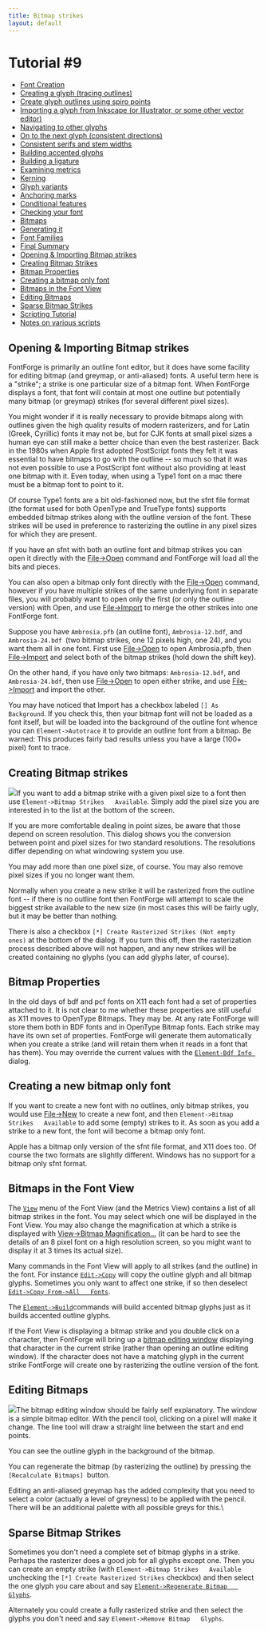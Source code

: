 ```yaml
---
title: Bitmap strikes
layout: default
---
```



Tutorial \#9
============

-   [Font Creation](editexample.html#FontCreate)
-   [Creating a glyph (tracing outlines)](editexample.html#CharCreate)
-   [Create glyph outlines using spiro points](editspiro.html)
-   [Importing a glyph from Inkscape (or Illustrator, or some other
    vector editor)](importexample.html)
-   [Navigating to other glyphs](editexample2.html#Navigating)
-   [On to the next glyph (consistent
    directions)](editexample2.html#Creating-o)
-   [Consistent serifs and stem
    widths](editexample3.html#consistent-stems)
-   [Building accented glyphs](editexample4.html#accents)
-   [Building a ligature](editexample4.html#ligature)
-   [Examining metrics](editexample5.html#metrics)
-   [Kerning](editexample5.html#Kerning)
-   [Glyph variants](editexample6.html#Variants)
-   [Anchoring marks](editexample6.html#Marks)
-   [Conditional features](editexample6-5.html#Conditional)
-   [Checking your font](editexample7.html#checking)
-   [Bitmaps](editexample7.html#Bitmaps)
-   [Generating it](editexample7.html#generating)
-   [Font Families](editexample7.html#Families)
-   [Final Summary](editexample7.html#summary)
-   [Opening & Importing Bitmap strikes](#Opening)
-   [Creating Bitmap Strikes](editexample8.html#Creating)
-   [Bitmap Properties](editexample8.html#Properties)
-   [Creating a bitmap only font](editexample8.html#bitmap-only)
-   [Bitmaps in the Font View](editexample8.html#FontView)
-   [Editing Bitmaps](editexample8.html#Editing)
-   [Sparse Bitmap Strikes](editexample8.html#Sparse)
-   [Scripting Tutorial](scripting-tutorial.html)
-   [Notes on various scripts](scriptnotes.html#Special)

Opening & Importing Bitmap strikes
----------------------------------

FontForge is primarily an outline font editor, but it does have some
facility for editing bitmap (and greymap, or anti-aliased) fonts. A
useful term here is a "strike"; a strike is one particular size of a
bitmap font. When FontForge displays a font, that font will contain at
most one outline but potentially many bitmap (or greymap) strikes (for
several different pixel sizes).

You might wonder if it is really necessary to provide bitmaps along with
outlines given the high quality results of modern rasterizers, and for
Latin (Greek, Cyrillic) fonts it may not be, but for CJK fonts at small
pixel sizes a human eye can still make a better choice than even the
best rasterizer. Back in the 1980s when Apple first adopted PostScript
fonts they felt it was essential to have bitmaps to go with the outline
-- so much so that it was not even possible to use a PostScript font
without also providing at least one bitmap with it. Even today, when
using a Type1 font on a mac there must be a bitmap font to point to it.

Of course Type1 fonts are a bit old-fashioned now, but the sfnt file
format (the format used for both OpenType and TrueType fonts) supports
embedded bitmap strikes along with the outline version of the font.
These strikes will be used in preference to rasterizing the outline in
any pixel sizes for which they are present.

If you have an sfnt with both an outline font and bitmap strikes you can
open it directly with the [File-\>Open](filemenu.html#Open) command and
FontForge will load all the bits and pieces.

You can also open a bitmap only font directly with the
[File-\>Open](filemenu.html#Open) command, however if you have multiple
strikes of the same underlying font in separate files, you will probably
want to open only the first (or only the outline version) with Open, and
use [File-\>Import](filemenu.html#Import) to merge the other strikes
into one FontForge font.

Suppose you have `Ambrosia.pfb` (an outline font), `Ambrosia-12.bdf`,
and `Ambrosia-24.bdf `(two bitmap strikes, one 12 pixels high, one 24),
and you want them all in one font. First use
[File-\>Open](filemenu.html#Open) to open Ambrosia.pfb, then
[File-\>Import](filemenu.html#Import) and select both of the bitmap
strikes (hold down the shift key).

On the other hand, if you have only two bitmaps: `Ambrosia-12.bdf`, and
`Ambrosia-24.bdf`, then use [File-\>Open](filemenu.html#Open) to open
either strike, and use [File-\>Import](filemenu.html#Import) and import
the other.

You may have noticed that Import has a checkbox labeled
`[] As   Background`. If you check this, then your bitmap font will not
be loaded as a font itself, but will be loaded into the background of
the outline font whence you can `Element->Autotrace` it to provide an
outline font from a bitmap. Be warned: This produces fairly bad results
unless you have a large (100+ pixel) font to trace.

Creating Bitmap strikes
-----------------------

![](img/bitmapsavail.png)If you want to add a bitmap strike with a given
pixel size to a font then use `Element->Bitmap Strikes   Available`.
Simply add the pixel size you are interested in to the list at the
bottom of the screen.

If you are more comfortable dealing in point sizes, be aware that those
depend on screen resolution. This dialog shows you the conversion
between point and pixel sizes for two standard resolutions. The
resolutions differ depending on what windowing system you use.

You may add more than one pixel size, of course. You may also remove
pixel sizes if you no longer want them.

Normally when you create a new strike it will be rasterized from the
outline font -- if there is no outline font then FontForge will attempt
to scale the biggest strike available to the new size (in most cases
this will be fairly ugly, but it may be better than nothing.

There is also a checkbox
`[*] Create Rasterized Strikes (Not empty   ones)` at the bottom of the
dialog. If you turn this off, then the rasterization process described
above will not happen, and any new strikes will be created containing no
glyphs (you can add glyphs later, of course).

Bitmap Properties
-----------------

In the old days of bdf and pcf fonts on X11 each font had a set of
properties attached to it. It is not clear to me whether these
properties are still useful as X11 moves to OpenType Bitmaps. They may
be. At any rate FontForge will store them both in BDF fonts and in
OpenType Bitmap fonts. Each strike may have its own set of properties.
FontForge will generate them automatically when you create a strike (and
will retain them when it reads in a font that has them). You may
override the current values with the
[`Element-Bdf Info `](elementmenu.html#BDF-Info)dialog.

Creating a new bitmap only font
-------------------------------

If you want to create a new font with no outlines, only bitmap strikes,
you would use [File-\>New](filemenu.html#New) to create a new font, and
then `Element->Bitmap Strikes   Available` to add some (empty) strikes
to it. As soon as you add a strike to a new font, the font will become a
bitmap only font.

Apple has a bitmap only version of the sfnt file format, and X11 does
too. Of course the two formats are slightly different. Windows has no
support for a bitmap only sfnt format.

Bitmaps in the Font View
------------------------

The [`View`](viewmenu.html#bitmaps) menu of the Font View (and the
Metrics View) contains a list of all bitmap strikes in the font. You may
select which one will be displayed in the Font View. You may also change
the magnification at which a strike is displayed with [View-\>Bitmap
Magnification...](viewmenu.html#BitmapMag) (it can be hard to see the
details of an 8 pixel font on a high resolution screen, so you might
want to display it at 3 times its actual size).

Many commands in the Font View will apply to all strikes (and the
outline) in the font. For instance [`Edit->Copy`](editmenu.html#Copy)
will copy the outline glyph and all bitmap glyphs. Sometimes you only
want to affect one strike, if so then deselect
[`Edit->Copy From->All   Fonts`](editmenu.html#Fonts).

The [`Element->Build`](elementmenu.html#Accented)commands will build
accented bitmap glyphs just as it builds accented outline glyphs.

If the Font View is displaying a bitmap strike and you double click on a
character, then FontForge will bring up a [bitmap editing
window](bitmapview.html) displaying that character in the current strike
(rather than opening an outline editing window). If the character does
not have a matching glyph in the current strike FontForge will create
one by rasterizing the outline version of the font.

Editing Bitmaps
---------------

![](img/BitmapView.png)The bitmap editing window should be fairly self
explanatory. The window is a simple bitmap editor. With the pencil tool,
clicking on a pixel will make it change. The line tool will draw a
straight line between the start and end points.

You can see the outline glyph in the background of the bitmap.

You can regenerate the bitmap (by rasterizing the outline) by pressing
the `[Recalculate Bitmaps] `button.

Editing an anti-aliased greymap has the added complexity that you need
to select a color (actually a level of greyness) to be applied with the
pencil. There will be an additional palette with all possible greys for
this.\

Sparse Bitmap Strikes
---------------------

Sometimes you don't need a complete set of bitmap glyphs in a strike.
Perhaps the rasterizer does a good job for all glyphs except one. Then
you can create an empty strike (with
`Element->Bitmap Strikes   Available` unchecking the
`[*] Create Rasterized Strikes` checkbox) and then select the one glyph
you care about and say
[`Element->Regenerate Bitmap   Glyphs`](elementmenu.html#Regenerate).

Alternately you could create a fully rasterized strike and then select
the glyphs you don't need and say `Element->Remove Bitmap   Glyphs`.
